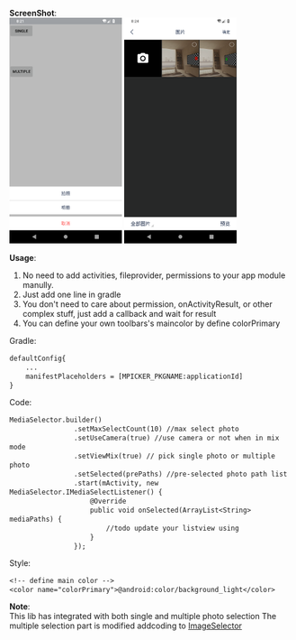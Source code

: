 **ScreenShot**:  
<img src="screenshots/single.png" height="400" alt="Screenshot"/> <img src="screenshots/multiple.png" height="400" alt="Screenshot"/> 

**Usage**:  
1. No need to add activities, fileprovider, permissions to your app module manully.  
2. Just add one line in gradle  
3. You don't need to care about permission, onActivityResult, or other complex stuff, just add a callback and wait for result  
4. You can define your own toolbars's maincolor by define colorPrimary  

Gradle:
	
	defaultConfig{
		...
		manifestPlaceholders = [MPICKER_PKGNAME:applicationId]
	}
	
Code: 

	MediaSelector.builder()
                    .setMaxSelectCount(10) //max select photo
                    .setUseCamera(true) //use camera or not when in mix mode
                    .setViewMix(true) // pick single photo or multiple photo
                    .setSelected(prePaths) //pre-selected photo path list
                    .start(mActivity, new MediaSelector.IMediaSelectListener() {
                        @Override
                        public void onSelected(ArrayList<String> mediaPaths) {
                            //todo update your listview using
                        }
                    });

Style:

    <!-- define main color -->
    <color name="colorPrimary">@android:color/background_light</color>
                    	
**Note**:  
This lib has integrated with both single and multiple photo selection
The multiple selection part is modified addcoding to [ImageSelector](https://github.com/donkingliang/ImageSelector)
